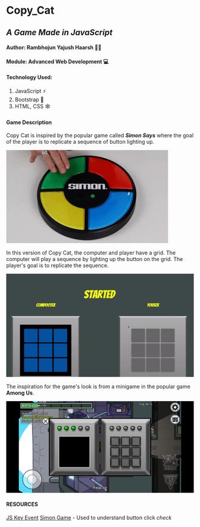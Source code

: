 # Copy_Cat

## _**A Game Made in JavaScript**_

#### Author: **Rambhojun Yajush Haarsh** 👨‍🎓

#### Module: **Advanced Web Development** 💻

#### Technology Used:

1. JavaScript ⚡
2. Bootstrap 💄
3. HTML, CSS 🕸

#### Game Description

Copy Cat is inspired by the popular game called _**Simon Says**_ where the goal of the player is to replicate a sequence of button lighting up.

![Simon Says Example](/readme_media/simon-ex.gif)

In this version of Copy Cat, the computer and player have a grid. The computer will play a sequence by lighting up the button on the grid. The player's goal is to replicate the sequence.

![Copy Cat Example](/readme_media/copycat-ex.gif)

The inspiration for the game's look is from a minigame in the popular game **Among Us**.

![Among Us Minigame](/readme_media/amongus.jpg)

#### RESOURCES

[JS Key Event](https://developer.mozilla.org/en-US/docs/Web/API/KeyboardEvent/key)
[Simon Game](https://www.youtube.com/watch?v=W0MxUHlZo6U) - Used to understand button click _check_

